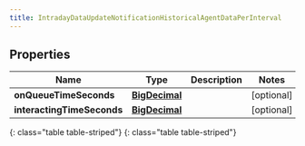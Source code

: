 ```yaml
---
title: IntradayDataUpdateNotificationHistoricalAgentDataPerInterval
---
```


## Properties

| Name | Type | Description | Notes |
| ------------ | ------------- | ------------- | ------------- |
| **onQueueTimeSeconds** | [**BigDecimal**](BigDecimal.html) |  |  [optional] |
| **interactingTimeSeconds** | [**BigDecimal**](BigDecimal.html) |  |  [optional] |
{: class="table table-striped"}
{: class="table table-striped"}


